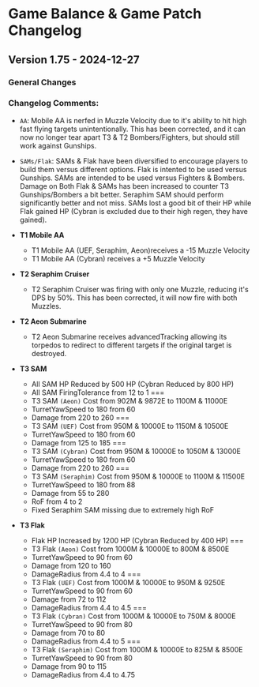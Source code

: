 # Game Balance & Game Patch Changelog

## Version 1.75 - 2024-12-27
### General Changes

### Changelog Comments:
- `AA`: Mobile AA is nerfed in Muzzle Velocity due to it's ability to hit high fast flying targets unintentionally. This has been corrected, and it can now no longer tear apart T3 & T2 Bombers/Fighters, but should still work against Gunships.
- `SAMs/Flak`: SAMs & Flak have been diversified to encourage players to build them versus different options. Flak is intented to be used versus Gunships. SAMs are intended to be used versus Fighters & Bombers. Damage on Both Flak & SAMs has been increased to counter T3 Gunships/Bombers a bit better. Seraphim SAM should perform significantly better and not miss. SAMs lost a good bit of their HP while Flak gained HP (Cybran is excluded due to their high regen, they have gained).

- **T1 Mobile AA**
    - T1 Mobile AA (UEF, Seraphim, Aeon)receives a -15 Muzzle Velocity
    - T1 Mobile AA (Cybran) receives a +5 Muzzle Velocity

- **T2 Seraphim Cruiser**
    - T2 Seraphim Cruiser was firing with only one Muzzle, reducing it's DPS by 50%. This has been corrected, it will now fire with both Muzzles.

- **T2 Aeon Submarine**
    - T2 Aeon Submarine receives advancedTracking allowing its torpedos to redirect to different targets if the original target is destroyed.

- **T3 SAM**
    - All SAM HP Reduced by 500 HP (Cybran Reduced by 800 HP)
    - All SAM FiringTolerance from 12 to 1
    ===
    - T3 SAM `(Aeon)` Cost from 902M & 9872E to 1100M & 11000E
    - TurretYawSpeed to 180 from 60
    - Damage from 220 to 260
    ===
    - T3 SAM `(UEF)` Cost from 950M & 10000E to 1150M & 10500E
    - TurretYawSpeed to 180 from 60
    - Damage from 125 to 185
    ===
    - T3 SAM `(Cybran)` Cost from 950M & 10000E to 1050M & 13000E
    - TurretYawSpeed to 180 from 60
    - Damage from 220 to 260
    ===
    - T3 SAM `(Seraphim)` Cost from 950M & 10000E to 1100M & 11500E
    - TurretYawSpeed to 180 from 88
    - Damage from 55 to 280
    - RoF from 4 to 2
    - Fixed Seraphim SAM missing due to extremely high RoF

- **T3 Flak**
    - Flak HP Increased by 1200 HP (Cybran Reduced by 400 HP)
    ===
    - T3 Flak `(Aeon)` Cost from 1000M & 10000E to 800M & 8500E
    - TurretYawSpeed to 90 from 60
    - Damage from 120 to 160
    - DamageRadius from 4.4 to 4
    ===
    - T3 Flak `(UEF)` Cost from 1000M & 10000E to 950M & 9250E
    - TurretYawSpeed to 90 from 60
    - Damage from 72 to 112
    - DamageRadius from 4.4 to 4.5
    ===
    - T3 Flak `(Cybran)` Cost from 1000M & 10000E to 750M & 8000E
    - TurretYawSpeed to 90 from 80
    - Damage from 70 to 80
    - DamageRadius from 4.4 to 5
    ===
    - T3 Flak `(Seraphim)` Cost from 1000M & 10000E to 825M & 8500E
    - TurretYawSpeed to 90 from 80
    - Damage from 90 to 115
    - DamageRadius from 4.4 to 4.75